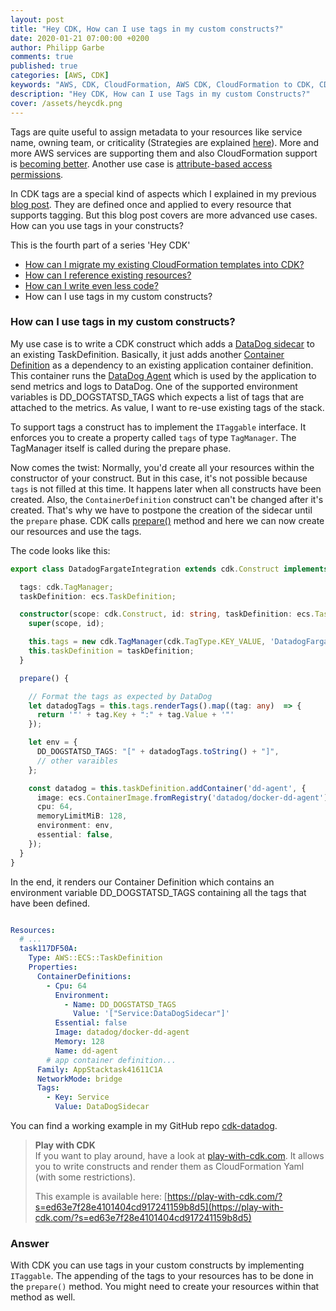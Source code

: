 ```yaml
---
layout: post
title: "Hey CDK, How can I use tags in my custom constructs?"
date: 2020-01-21 07:00:00 +0200
author: Philipp Garbe
comments: true
published: true
categories: [AWS, CDK]
keywords: "AWS, CDK, CloudFormation, AWS CDK, CloudFormation to CDK, CDK GetAtt, CDK Inheritance, CDK Aspects, CDK Composition, Tags, Tagging"
description: "Hey CDK, How can I use Tags in my custom Constructs?"
cover: /assets/heycdk.png
---
```


Tags are quite useful to assign metadata to your resources like service name, owning team, or criticality (Strategies are explained [here](https://aws.amazon.com/answers/account-management/aws-tagging-strategies/)). More and more AWS services are supporting them and also CloudFormation support is [becoming better](https://github.com/aws-cloudformation/aws-cloudformation-coverage-roadmap/issues/228). Another use case is [attribute-based access permissions](https://docs.aws.amazon.com/IAM/latest/UserGuide/access_tags.html).

In CDK tags are a special kind of aspects which I explained in my previous [blog post](/blog/2019/10/01/hey-cdk-how-to-write-less-code/). They are defined once and applied to every resource that supports tagging. But this blog post covers are more advanced use cases. How can you use tags in your constructs?


This is the fourth part of a series 'Hey CDK'
- [How can I migrate my existing CloudFormation templates into CDK?](/blog/2019/09/11/hey-cdk-how-to-migrate/)
- [How can I reference existing resources?](/blog/2019/09/20/hey-cdk-how-to-use-existing-resources/)
- [How can I write even less code?](/blog/2019/10/01/hey-cdk-how-to-write-less-code/)
- How can I use tags in my custom constructs?


### How can I use tags in my custom constructs?
My use case is to write a CDK construct which adds a [DataDog sidecar](https://www.datadoghq.com/blog/monitor-aws-fargate/) to an existing TaskDefinition. Basically, it just adds another [Container Definition](https://docs.aws.amazon.com/cdk/api/latest/docs/@aws-cdk_aws-ecs.ContainerDefinition.html) as a dependency to an existing application container definition. This container runs the [DataDog Agent](https://github.com/DataDog/datadog-agent) which is used by the application to send metrics and logs to DataDog. One of the supported environment variables is DD_DOGSTATSD_TAGS which expects a list of tags that are attached to the metrics. As value, I want to re-use existing tags of the stack. 

To support tags a construct has to implement the `ITaggable` interface. It enforces you to create a property called `tags` of type `TagManager`. The TagManager itself is called during the prepare phase.

Now comes the twist: Normally, you'd create all your resources within the constructor of your construct. But in this case, it's not possible because `tags` is not filled at this time. It happens later when all constructs have been created. Also, the `ContainerDefinition` construct can't be changed after it's created. That's why we have to postpone the creation of the sidecar until the `prepare` phase. CDK calls [prepare()](https://docs.aws.amazon.com/cdk/api/latest/docs/@aws-cdk_core.Construct.html#protected-prepare) method and here we can now create our resources and use the tags.

The code looks like this:

```typescript
export class DatadogFargateIntegration extends cdk.Construct implements cdk.ITaggable {

  tags: cdk.TagManager; 
  taskDefinition: ecs.TaskDefinition;

  constructor(scope: cdk.Construct, id: string, taskDefinition: ecs.TaskDefinition) {
    super(scope, id);

    this.tags = new cdk.TagManager(cdk.TagType.KEY_VALUE, 'DatadogFargateIntegration');
    this.taskDefinition = taskDefinition;
  }

  prepare() {

    // Format the tags as expected by DataDog
    let datadogTags = this.tags.renderTags().map((tag: any)  => {
      return '"' + tag.Key + ":" + tag.Value + '"'
    });

    let env = {
      DD_DOGSTATSD_TAGS: "[" + datadogTags.toString() + "]",
      // other varaibles
    };

    const datadog = this.taskDefinition.addContainer('dd-agent', {
      image: ecs.ContainerImage.fromRegistry('datadog/docker-dd-agent'),
      cpu: 64,
      memoryLimitMiB: 128,
      environment: env,
      essential: false,
    });
  }
}

```

In the end, it renders our Container Definition which contains an environment variable DD_DOGSTATSD_TAGS containing all the tags that have been defined. 

```yaml

Resources:
  # ...
  task117DF50A:
    Type: AWS::ECS::TaskDefinition
    Properties:
      ContainerDefinitions:
        - Cpu: 64
          Environment:
            - Name: DD_DOGSTATSD_TAGS
              Value: '["Service:DataDogSidecar"]'
          Essential: false
          Image: datadog/docker-dd-agent
          Memory: 128
          Name: dd-agent
        # app container definition...
      Family: AppStacktask41611C1A
      NetworkMode: bridge
      Tags:
        - Key: Service
          Value: DataDogSidecar

```

You can find a working example in my GitHub repo [cdk-datadog](https://github.com/pgarbe/cdk-datadog).


> __Play with CDK__  
> If you want to play around, have a look at [play-with-cdk.com](https://play-with-cdk.com). It allows you to write constructs and render them as CloudFormation Yaml (with some restrictions).  
>   
> This example is available here: [https://play-with-cdk.com/?s=ed63e7f28e4101404cd917241159b8d5](https://play-with-cdk.com/?s=ed63e7f28e4101404cd917241159b8d5)


### Answer
With CDK you can use tags in your custom constructs by implementing `ITaggable`. The appending of the tags to your resources has to be done in the `prepare()` method. You might need to create your resources within that method as well.
